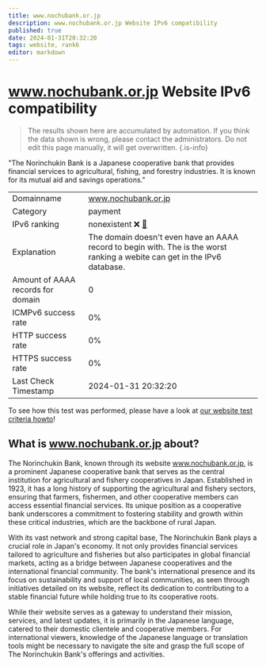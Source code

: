 ```yaml
---
title: www.nochubank.or.jp
description: www.nochubank.or.jp Website IPv6 compatibility
published: true
date: 2024-01-31T20:32:20
tags: website, rank6
editor: markdown
---
```


# www.nochubank.or.jp Website IPv6 compatibility

> The results shown here are accumulated by automation. If you think the data shown is wrong, please contact the administrators. 
> Do not edit this page manually, it will get overwritten.
{.is-info}

"The Norinchukin Bank is a Japanese cooperative bank that provides financial services to agricultural, fishing, and forestry industries. It is known for its mutual aid and savings operations."


|   |   |
| - | - |
| Domainname | www.nochubank.or.jp
| Category | payment |
| IPv6 ranking | nonexistent :x: [🔗](/howto/ranking) |
| Explanation | The domain doesn't even have an AAAA record to begin with. The is the worst ranking a webite can get in the IPv6 database. |
| Amount of AAAA records for domain | 0 |
| ICMPv6 success rate | 0%|
| HTTP success rate | 0% |
| HTTPS success rate | 0% |
| Last Check Timestamp | 2024-01-31 20:32:20 |

To see how this test was performed, please have a look at [our website test criteria howto](/howto/testcriteria/website)!


## What is www.nochubank.or.jp about?
The Norinchukin Bank, known through its website www.nochubank.or.jp, is a prominent Japanese cooperative bank that serves as the central institution for agricultural and fishery cooperatives in Japan. Established in 1923, it has a long history of supporting the agricultural and fishery sectors, ensuring that farmers, fishermen, and other cooperative members can access essential financial services. Its unique position as a cooperative bank underscores a commitment to fostering stability and growth within these critical industries, which are the backbone of rural Japan.

With its vast network and strong capital base, The Norinchukin Bank plays a crucial role in Japan's economy. It not only provides financial services tailored to agriculture and fisheries but also participates in global financial markets, acting as a bridge between Japanese cooperatives and the international financial community. The bank's international presence and its focus on sustainability and support of local communities, as seen through initiatives detailed on its website, reflect its dedication to contributing to a stable financial future while holding true to its cooperative roots.

While their website serves as a gateway to understand their mission, services, and latest updates, it is primarily in the Japanese language, catered to their domestic clientele and cooperative members. For international viewers, knowledge of the Japanese language or translation tools might be necessary to navigate the site and grasp the full scope of The Norinchukin Bank's offerings and activities.


